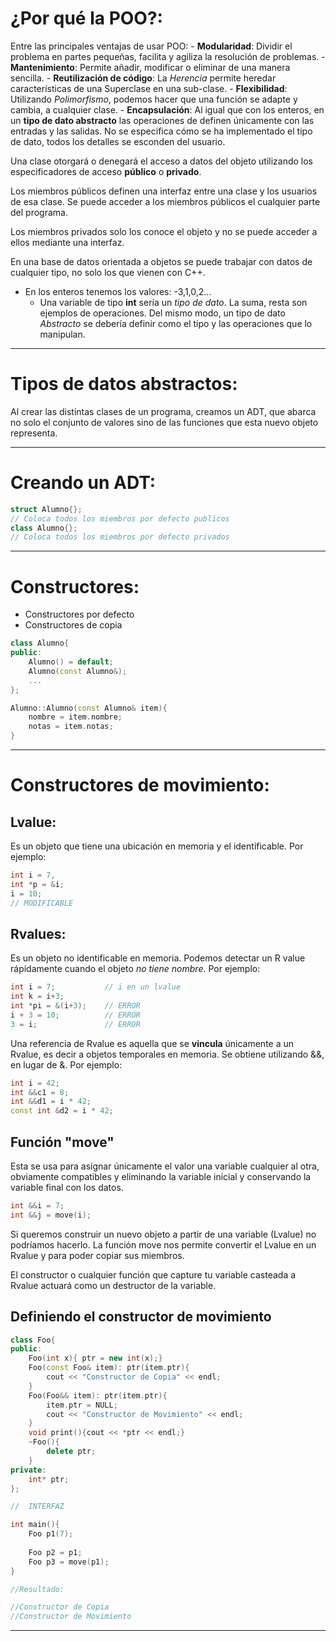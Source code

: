 # ¿Por qué la POO?:
Entre las principales ventajas de usar POO:
	- **Modularidad**: Dividir el problema en partes pequeñas, facilita y agiliza la resolución de problemas.
	- **Mantenimiento**: Permite añadir, modificar o eliminar de una manera sencilla.
	- **Reutilización de código**: La _Herencia_ permite heredar características de una Superclase en una sub-clase.
	- **Flexibilidad**: Utilizando _Polimorfismo_, podemos hacer que una función se adapte y cambia, a cualquier clase.
	- **Encapsulación**: Al igual que con los enteros, en un **tipo de dato abstracto** las operaciones de definen únicamente con las entradas y las salidas. No se especifica cómo se ha implementado el tipo de dato, todos los detalles se esconden del usuario.

Una clase otorgará o denegará el acceso a datos del objeto utilizando los especificadores de acceso **público** o **privado**.

Los miembros públicos definen una interfaz entre una clase y los usuarios de esa clase. Se puede acceder a los miembros públicos el cualquier parte del programa. 

Los miembros privados solo los conoce el objeto y no se puede acceder a ellos mediante una interfaz.

En una base de datos orientada a objetos se puede trabajar con datos de cualquier tipo, no solo los que vienen con C++.
- En los enteros tenemos los valores: -3,1,0,2...
	- Una variable de tipo **int** sería un _tipo de dato_. La suma, resta son ejemplos de operaciones.
Del mismo modo, un tipo de dato _Abstracto_ se debería definir como el tipo y las operaciones que lo manipulan.

---
# Tipos de datos abstractos:
Al crear las distintas clases de un programa, creamos un ADT, que abarca no solo el conjunto de valores sino de las funciones que esta nuevo objeto representa.

---
# Creando un ADT: 
```cpp
struct Alumno{};
// Coloca todos los miembros por defecto publicos
class Alumno{};
// Coloca todos los miembros por defecto privados
```

---
# Constructores: 
- Constructores por defecto
- Constructores de copia
```cpp
class Alumno{
public:
    Alumno() = default;
    Alumno(const Alumno&);
    ...
};

Alumno::Alumno(const Alumno& item){
    nombre = item.nombre; 
    notas = item.notas;
}

```
---
# Constructores de movimiento:
## Lvalue:
Es un objeto que tiene una ubicación en memoria y el identificable. Por ejemplo:
```cpp
int i = 7,
int *p = &i;
i = 10;
// MODIFICABLE
```
## Rvalues:
Es un objeto no identificable en memoria. Podemos detectar un R value rápidamente cuando el objeto *no tiene nombre*. Por ejemplo:
```cpp
int i = 7;           // i en un lvalue
int k = i+3;
int *pi = &(i+3);    // ERROR
i + 3 = 10;          // ERROR
3 = i;               // ERROR
```

Una referencia de Rvalue es aquella que se **vincula** únicamente a un Rvalue, es decir a objetos temporales en memoria. Se obtiene utilizando &&, en lugar de &. Por ejemplo:
```cpp
int i = 42;
int &&c1 = 8;
int &&d1 = i * 42;
const int &d2 = i * 42;
```

## Función "move"
Esta se usa para asignar únicamente el valor una variable cualquier al otra, obviamente compatibles y eliminando la variable inicial y conservando la variable final con los datos.
```cpp
int &&i = 7;
int &&j = move(i);
```

Si queremos construir un nuevo objeto a partir de una variable (Lvalue) no podríamos hacerlo. La función move nos permite convertir el Lvalue en un Rvalue y para poder copiar sus miembros.

El constructor o cualquier función que capture tu variable casteada a Rvalue actuará como un destructor de la variable.

## Definiendo el constructor de movimiento

```cpp
class Foo{
public:
    Foo(int x){ ptr = new int(x);}
    Foo(const Foo& item): ptr(item.ptr){
        cout << "Constructor de Copia" << endl;
    }
    Foo(Foo&& item): ptr(item.ptr){
        item.ptr = NULL;
        cout << "Constructor de Movimiento" << endl;
    }
    void print(){cout << *ptr << endl;}
    ~Foo(){
        delete ptr;
    }
private:
    int* ptr;
};

//  INTERFAZ

int main(){
    Foo p1(7);
    
    Foo p2 = p1;
    Foo p3 = move(p1);
}

//Resultado:

//Constructor de Copia
//Constructor de Movimiento
```
---
